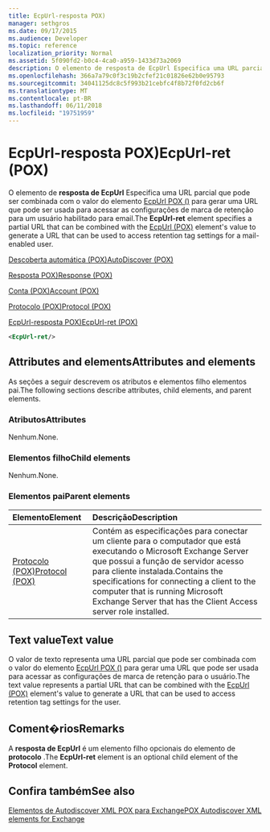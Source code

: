 ```yaml
---
title: EcpUrl-resposta POX)
manager: sethgros
ms.date: 09/17/2015
ms.audience: Developer
ms.topic: reference
localization_priority: Normal
ms.assetid: 5f090fd2-b0c4-4ca0-a959-1433d73a2069
description: O elemento de resposta de EcpUrl Especifica uma URL parcial que pode ser combinada com o valor do elemento EcpUrl POX () para gerar uma URL que pode ser usada para acessar as configurações de marca de retenção para um usuário habilitado para email.
ms.openlocfilehash: 366a7a79c0f3c19b2cfef21c01826e62b0e95793
ms.sourcegitcommit: 34041125dc8c5f993b21cebfc4f8b72f0fd2cb6f
ms.translationtype: MT
ms.contentlocale: pt-BR
ms.lasthandoff: 06/11/2018
ms.locfileid: "19751959"
---
```

# <a name="ecpurl-ret-pox"></a><span data-ttu-id="330f2-103">EcpUrl-resposta POX)</span><span class="sxs-lookup"><span data-stu-id="330f2-103">EcpUrl-ret (POX)</span></span>

<span data-ttu-id="330f2-104">O elemento de **resposta de EcpUrl** Especifica uma URL parcial que pode ser combinada com o valor do elemento [EcpUrl POX ()](ecpurl-pox.md) para gerar uma URL que pode ser usada para acessar as configurações de marca de retenção para um usuário habilitado para email.</span><span class="sxs-lookup"><span data-stu-id="330f2-104">The **EcpUrl-ret** element specifies a partial URL that can be combined with the [EcpUrl (POX)](ecpurl-pox.md) element's value to generate a URL that can be used to access retention tag settings for a mail-enabled user.</span></span> 
  
[<span data-ttu-id="330f2-105">Descoberta automática (POX)</span><span class="sxs-lookup"><span data-stu-id="330f2-105">AutoDiscover (POX)</span></span>](autodiscover-pox.md)
  
[<span data-ttu-id="330f2-106">Resposta POX)</span><span class="sxs-lookup"><span data-stu-id="330f2-106">Response (POX)</span></span>](response-pox.md)
  
[<span data-ttu-id="330f2-107">Conta (POX)</span><span class="sxs-lookup"><span data-stu-id="330f2-107">Account (POX)</span></span>](account-pox.md)
  
[<span data-ttu-id="330f2-108">Protocolo (POX)</span><span class="sxs-lookup"><span data-stu-id="330f2-108">Protocol (POX)</span></span>](protocol-pox.md)
  
[<span data-ttu-id="330f2-109">EcpUrl-resposta POX)</span><span class="sxs-lookup"><span data-stu-id="330f2-109">EcpUrl-ret (POX)</span></span>](ecpurl-ret-pox.md)
  
```XML
<EcpUrl-ret/>
```

## <a name="attributes-and-elements"></a><span data-ttu-id="330f2-110">Attributes and elements</span><span class="sxs-lookup"><span data-stu-id="330f2-110">Attributes and elements</span></span>

<span data-ttu-id="330f2-111">As seções a seguir descrevem os atributos e elementos filho elementos pai.</span><span class="sxs-lookup"><span data-stu-id="330f2-111">The following sections describe attributes, child elements, and parent elements.</span></span>
  
### <a name="attributes"></a><span data-ttu-id="330f2-112">Atributos</span><span class="sxs-lookup"><span data-stu-id="330f2-112">Attributes</span></span>

<span data-ttu-id="330f2-113">Nenhum.</span><span class="sxs-lookup"><span data-stu-id="330f2-113">None.</span></span>
  
### <a name="child-elements"></a><span data-ttu-id="330f2-114">Elementos filho</span><span class="sxs-lookup"><span data-stu-id="330f2-114">Child elements</span></span>

<span data-ttu-id="330f2-115">Nenhum.</span><span class="sxs-lookup"><span data-stu-id="330f2-115">None.</span></span>
  
### <a name="parent-elements"></a><span data-ttu-id="330f2-116">Elementos pai</span><span class="sxs-lookup"><span data-stu-id="330f2-116">Parent elements</span></span>

|<span data-ttu-id="330f2-117">**Elemento**</span><span class="sxs-lookup"><span data-stu-id="330f2-117">**Element**</span></span>|<span data-ttu-id="330f2-118">**Descrição**</span><span class="sxs-lookup"><span data-stu-id="330f2-118">**Description**</span></span>|
|:-----|:-----|
|[<span data-ttu-id="330f2-119">Protocolo (POX)</span><span class="sxs-lookup"><span data-stu-id="330f2-119">Protocol (POX)</span></span>](protocol-pox.md) <br/> |<span data-ttu-id="330f2-120">Contém as especificações para conectar um cliente para o computador que está executando o Microsoft Exchange Server que possui a função de servidor acesso para cliente instalada.</span><span class="sxs-lookup"><span data-stu-id="330f2-120">Contains the specifications for connecting a client to the computer that is running Microsoft Exchange Server that has the Client Access server role installed.</span></span>  <br/> |
   
## <a name="text-value"></a><span data-ttu-id="330f2-121">Text value</span><span class="sxs-lookup"><span data-stu-id="330f2-121">Text value</span></span>

<span data-ttu-id="330f2-122">O valor de texto representa uma URL parcial que pode ser combinada com o valor do elemento [EcpUrl POX ()](ecpurl-pox.md) para gerar uma URL que pode ser usada para acessar as configurações de marca de retenção para o usuário.</span><span class="sxs-lookup"><span data-stu-id="330f2-122">The text value represents a partial URL that can be combined with the [EcpUrl (POX)](ecpurl-pox.md) element's value to generate a URL that can be used to access retention tag settings for the user.</span></span> 
  
## <a name="remarks"></a><span data-ttu-id="330f2-123">Coment�rios</span><span class="sxs-lookup"><span data-stu-id="330f2-123">Remarks</span></span>

<span data-ttu-id="330f2-124">A **resposta de EcpUrl** é um elemento filho opcionais do elemento de **protocolo** .</span><span class="sxs-lookup"><span data-stu-id="330f2-124">The **EcpUrl-ret** element is an optional child element of the **Protocol** element.</span></span> 
  
## <a name="see-also"></a><span data-ttu-id="330f2-125">Confira também</span><span class="sxs-lookup"><span data-stu-id="330f2-125">See also</span></span>



[<span data-ttu-id="330f2-126">Elementos de Autodiscover XML POX para Exchange</span><span class="sxs-lookup"><span data-stu-id="330f2-126">POX Autodiscover XML elements for Exchange</span></span>](pox-autodiscover-xml-elements-for-exchange.md)

